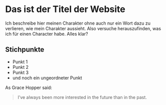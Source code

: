 # Das ist der Titel der Website
Ich beschreibe hier meinen Charakter ohne auch nur ein Wort dazu zu verlieren, wie mein Charakter aussieht. Also versuche herauszufinden, was ich für einen Character habe. Alles klar?
## Stichpunkte
* Punkt 1
* Punkt 2
* Punkt 3
* und noch ein ungeordneter Punkt

As Grace Hopper said:
> I’ve always been more interested
> in the future than in the past.